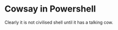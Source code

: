 Cowsay in Powershell
====================
Clearly it is not civilised shell until it has a talking cow.
